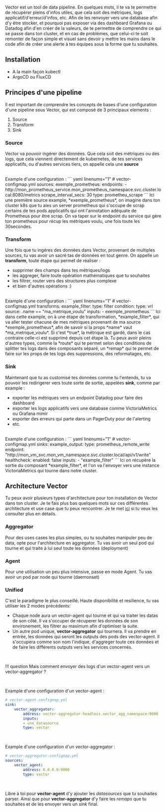 Vector est un tool de data pipeline. En quelques mots, il te va te permettre de récupérer pleins d'infos utiles, que cela soit des métriques, logs applicatif/d'erreur/d'infos, etc. Afin de les renvoyer vers une database afin d'y être stocker, et pourquoi pas exposer via des dashboard Grafana ou Datadog afin d'en créer de la valeurs, de te permettre de comprendre ce qui se passe dans ton cluster, et en cas de problémes, que celui-ci te soit remonter de façon simple et visuel sans devoir y mettre les mains dans le code afin de créer une alerte à tes équipes sous la forme que tu souhaites.

## Installation

- A la main façon kubectl
- ArgoCD ou FluxCD

## Principes d'une pipeline
Il est important de comprendre les concepts de bases d'une configuration d'une pipeline sous Vector, qui est composé de 3 principaux elements : 

1. Source
2. Transform
3. Sink

### Source
Vector va pouvoir ingérer des données. Que cela soit des métriques ou des logs, que cela viennent directement de kubernetes, de tes services applicatifs, ou d'autres services tiers, on appelle cela une **source**

<br>
Example d'une configuration : 
``` yaml linenums="1"
# vector-configmap.yml
sources:
    exemple_prometheus:
        endpoints:
        - http://mon_prometheus_service.mon_prometheus_namespace.svc.cluster.local:8080/metrics
        scrape_interval_secs: 30
        type: prometheu_scrape
```
Ici une première source example, *exemple_prometheus*, on imagine dans ton cluster k8s que tu aies un server prometheus qui s'occupe de scrap certains de tes pods applicatifs qui ont l'annotation adéquate de Prometheus pour être scrap. On va taper sur le endpoint du service qui gère ton prometheus pour récup les métriques voulu, une fois toute les 30secondes.

### Transform
Une fois que tu ingéres des données dans Vector, provenant de multiples sources, tu vas avoir un sacré tas de données en tout genre. On appelle un **transform**, toute étape qui permet de réaliser : 

- supprimer des champs dans tes métriques/logs
- les aggreger, faire toute opération mathématiques que tu souhaites
- les filtrer, router vers des structures plus complexe
- et bien d'autres opérations :)

<br>
Example d'une configuration : 
``` yaml linenums="1"
# vector-configmap.yml
transforms:
    example_filter:
        type: filter
        condition:
            type: vrl
            source: .name == "ma_metrique_voulu"
        inputs:
        - exemple_prometheus
```
Ici dans cette example, on à une étape de transformation, *example_filter*, qui va aller tester chacune de mes métriques provenant de ma source *exemple_prometheus*, afin de savoir si la props *name* vaut *ma_metrique_voulu*. Si c'est *true*, la métrique est gardé, dans le cas contraire celle-ci est supprimé depuis cet étape là. Tu peux avoir pleins d'autres types, comme la *route* qui te permet selon des conditions de splitter tes logs dans des composants séparé, un *remap* qui te permet de faire sur les props de tes logs des suppressions, des reformatages,  etc.

### Sink
Maintenant que tu as customisé tes données comme tu l'entends, tu va pouvoir les redirigerer vers toute sorte de sortie, appelées **sink**, comme par example :

- exporter les métriques vers un endpoint Datadog pour faire des dashboard
- exporter les logs applicatifs vers une database comme VictoriaMetrics ou Grafana mimir
- exporter des erreurs qui parte dans un PagerDuty pour de l'alerting
- etc.

<br>
Example d'une configuration : 
``` yaml linenums="1"
# vector-configmap.yml
sinks:
    example_output:
        type: prometheus_remote_write
        endpoint: "http://mon_vm_svc.mon_vm_namespace.svc.cluster.local/api/v1/write"
            healthcheck:
              enabled: false
        inputs:
        - "example_filter"
```
Ici on récupère la sortie du composant *example_filter*, et l'on va l'envoyer vers une instance VictoriaMetrics qui tourne dans notre cluster.

## Architecture Vector
Tu peux avoir plusieurs types d'architecture pour ton installation de Vector dans ton cluster. Je te fais plus bas quelques mots sur ces différentes architecture et use case que tu peux rencontrer. Je te met [ici](https://vector.dev/docs/setup/going-to-prod/arch/) si tu veux les consulter plus en détails.


### Aggregator
Pour des uses cases les plus simples, ou tu souhaites manipuler peu de data, opte pour l'architecture en  aggregator. Tu vas avoir un seul pod qui tourne et qui traite à lui seul toute les données (deployment)

### Agent
Pour une utilisation un peu plus intensive, passe en mode Agent. Tu vas avoir un pod par node qui tourne (daemonset)

### Unified
C'est le paradigme le plus conseillé. Haute disponibilité et resilience, tu vas utiliser les 2 modes précédents:  

- Chaque node aura un vector-agent qui tourne et qui va traiter les datas de son côté. Il va s'occuper de récuperer les données de son environement, les filtrer au maximum afin d'optimiser la suite.
- Un autre pod unique,  **vector-aggregator** qui tournera. Il va prendre en entrée, les données qui seront les outputs des pods des vector-agent. Il s'occupera comme son nom l'indique, d'aggreger toute ces données et de faire les différents outputs vers les services concernés.

<br>

!!! question
    Mais comment envoyer des logs d'un vector-agent vers un vector-aggregator ?

<br>

Example d'une configuration d'un vector-agent :
``` yaml linenums="1"
# vector-agent-configmap.yml
sink:
    vector_aggregator:
        address: vector-aggregator-headless.vector_agg_namespace:9000
        inputs:
        - une_datasource
        type: vector
```

<br>


Example d'une configuration d'un vector-aggregator :
``` yaml linenums="1"
# vector-aggregator-configmap.yml
sources:
    vector_agent:
        address: 0.0.0.0:9000
        type: vector
```

<br>

Libre à toi pour **vector-agent** d'y ajouter les *datasources* que tu souhaites parser.
Ainsi que pour **vector-aggregator** d'y faire les *remaps* que tu souhaites et de les envoyer vers un *sink* final.